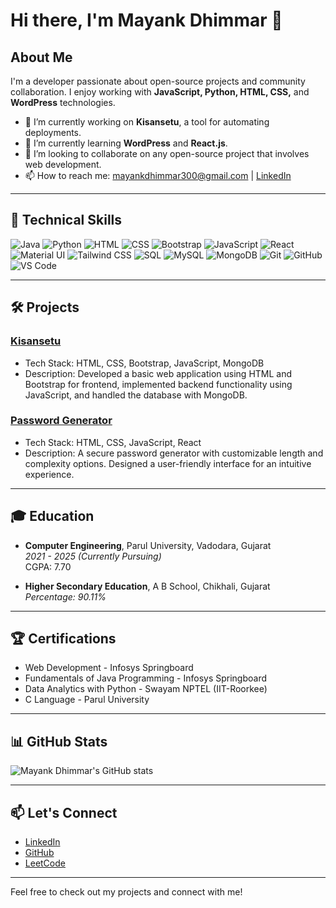 # Hi there, I'm Mayank Dhimmar 👋

## About Me
I'm a developer passionate about open-source projects and community collaboration. I enjoy working with **JavaScript, Python, HTML, CSS,** and **WordPress** technologies.

- 🔭 I’m currently working on **Kisansetu**, a tool for automating deployments.
- 🌱 I’m currently learning **WordPress** and **React.js**.
- 👯 I’m looking to collaborate on any open-source project that involves web development.
- 📫 How to reach me: [mayankdhimmar300@gmail.com](mailto:mayankdhimmar300@gmail.com) | [LinkedIn](https://www.linkedin.com/in/mayank-dhimmar-4895b7235/)

---

## 🚀 Technical Skills

![Java](https://img.shields.io/badge/Java-007396?logo=java&logoColor=white)
![Python](https://img.shields.io/badge/-Python-3776AB?style=flat&logo=python&logoColor=white)
![HTML](https://img.shields.io/badge/-HTML5-E34F26?style=flat&logo=html5&logoColor=white)
![CSS](https://img.shields.io/badge/-CSS-1572B6?style=flat&logo=css3&logoColor=white)
![Bootstrap](https://img.shields.io/badge/-Bootstrap-7952B3?style=flat&logo=bootstrap&logoColor=white)
![JavaScript](https://img.shields.io/badge/-JavaScript-F7DF1E?style=flat&logo=javascript&logoColor=black)
![React](https://img.shields.io/badge/-React-61DAFB?style=flat&logo=react&logoColor=black)
![Material UI](https://img.shields.io/badge/-Material%20UI-007FFF?style=flat&logo=material-ui&logoColor=white)
![Tailwind CSS](https://img.shields.io/badge/-Tailwind%20CSS-06B6D4?style=flat&logo=tailwind-css&logoColor=white)
![SQL](https://img.shields.io/badge/-SQL-00648C?style=flat&logo=postgresql&logoColor=white)
![MySQL](https://img.shields.io/badge/-MySQL-4479A1?style=flat&logo=mysql&logoColor=white)
![MongoDB](https://img.shields.io/badge/-MongoDB-47A248?style=flat&logo=mongodb&logoColor=white)
![Git](https://img.shields.io/badge/-Git-F05032?style=flat&logo=git&logoColor=white)
![GitHub](https://img.shields.io/badge/-GitHub-181717?style=flat&logo=github&logoColor=white)
![VS Code](https://img.shields.io/badge/-VS%20Code-007ACC?style=flat&logo=visual-studio-code&logoColor=white)

---

## 🛠️ Projects

### [Kisansetu](https://github.com/Mayank11d/Kisansetu)
- Tech Stack: HTML, CSS, Bootstrap, JavaScript, MongoDB
- Description: Developed a basic web application using HTML and Bootstrap for frontend, implemented backend functionality using JavaScript, and handled the database with MongoDB.

### [Password Generator](https://github.com/Mayank11d/Password-Generator)
- Tech Stack: HTML, CSS, JavaScript, React
- Description: A secure password generator with customizable length and complexity options. Designed a user-friendly interface for an intuitive experience.

---

## 🎓 Education

- **Computer Engineering**, Parul University, Vadodara, Gujarat  
  _2021 - 2025 (Currently Pursuing)_  
  CGPA: 7.70

- **Higher Secondary Education**, A B School, Chikhali, Gujarat  
  _Percentage: 90.11%_  

---

## 🏆 Certifications

- Web Development - Infosys Springboard
- Fundamentals of Java Programming - Infosys Springboard
- Data Analytics with Python - Swayam NPTEL (IIT-Roorkee)
- C Language - Parul University

---

## 📊 GitHub Stats

![Mayank Dhimmar's GitHub stats](https://github-readme-stats.vercel.app/api?username=Mayank11d&show_icons=true&theme=radical)

---

## 📫 Let's Connect

- [LinkedIn](https://www.linkedin.com/in/mayank-dhimmar-4895b7235/in/)
- [GitHub](https://github.com/Mayank11d)
- [LeetCode](https://leetcode.com/mayankdhimmar300/)

---

Feel free to check out my projects and connect with me!
